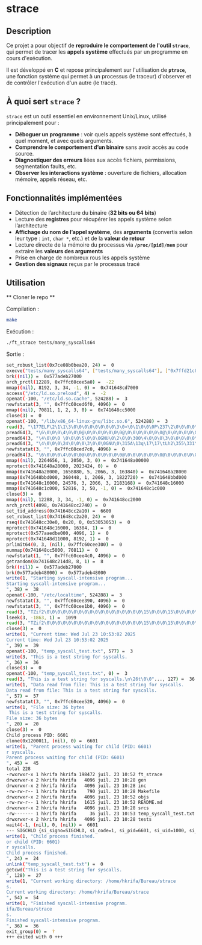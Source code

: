 # strace

## Description

Ce projet a pour objectif de **reproduire le comportement de l'outil `strace`**, qui permet de tracer les **appels système** effectués par un programme en cours d'exécution.

Il est développé en **C** et repose principalement sur l'utilisation de **`ptrace`**, une fonction système qui permet à un processus (le traceur) d'observer et de contrôler l'exécution d'un autre (le tracé).

## À quoi sert `strace` ?

`strace` est un outil essentiel en environnement Unix/Linux, utilisé principalement pour :

- **Déboguer un programme** : voir quels appels système sont effectués, à quel moment, et avec quels arguments.
- **Comprendre le comportement d’un binaire** sans avoir accès au code source.
- **Diagnostiquer des erreurs** liées aux accès fichiers, permissions, segmentation faults, etc.
- **Observer les interactions système** : ouverture de fichiers, allocation mémoire, appels réseau, etc.

## Fonctionnalités implémentées

- Détection de l’architecture du binaire (**32 bits ou 64 bits**)
- Lecture des **registres** pour récupérer les appels système selon l’architecture
- **Affichage du nom de l’appel système**, des **arguments** (convertis selon leur type : `int`, `char *`, etc.) et de la **valeur de retour**
- Lecture directe de la mémoire du processus via **`/proc/[pid]/mem`** pour extraire les **valeurs des arguments**
- Prise en charge de nombreux rous les appels système
- **Gestion des signaux** reçus par le processus tracé

## Utilisation
** Cloner le repo **

Compilation :

```bash
make
```

Exécution :

```bash
./ft_strace tests/many_syscalls64
```

Sortie :

```bash
set_robust_list(0x7ce08b0bea20, 24) =  0
execve("tests/many_syscalls64", ["tests/many_syscalls64"], ["0x7ffd21c86fc0 /* 56 vars */"]) =  0
brk((nil)) =  0x577adeb27000
arch_prctl(12289, 0x7ffc60cee5a0) =  -22
mmap((nil), 8192, 3, 34, -1, 0) =  0x741648cd7000
access("/etc/ld.so.preload", 4) =  -2
openat(-100, "/etc/ld.so.cache", 524288) =  3
newfstatat(3, "", 0x7ffc60ced6f0, 4096) =  0
mmap((nil), 70811, 1, 2, 3, 0) =  0x741648cc5000
close(3) =  0
openat(-100, "/lib/x86_64-linux-gnu/libc.so.6", 524288) =  3
read(3, "\177ELF\2\1\1\3\0\0\0\0\0\0\0\0\3\0>\0\1\0\0\0P\237\2\0\0\0\0\0@\0\0\0\0\0\0\0"..., 832) =  832
pread64(3, "\6\0\0\0\4\0\0\0@\0\0\0\0\0\0\0@\0\0\0\0\0\0\0@\0\0\0\0\0\0\0\20\3\0\0\0\0\0\0"..., 784, 64) =  784
pread64(3, "\4\0\0\0 \0\0\0\5\0\0\0GNU\0\2\0\0\300\4\0\0\0\3\0\0\0\0\0\0\0\2\200\0\300\4\0\0\0"..., 48, 848) =  48
pread64(3, "\4\0\0\0\24\0\0\0\3\0\0\0GNU\0\315A\13q\17\17\tLh2\355\331Y1\0m\210:\364\216\4\0\0\0"..., 68, 896) =  68
newfstatat(3, "", 0x7ffc60ced7c0, 4096) =  0
pread64(3, "\6\0\0\0\4\0\0\0@\0\0\0\0\0\0\0@\0\0\0\0\0\0\0@\0\0\0\0\0\0\0\20\3\0\0\0\0\0\0"..., 784, 64) =  784
mmap((nil), 2264656, 1, 2050, 3, 0) =  0x741648a00000
mprotect(0x741648a28000, 2023424, 0) =  0
mmap(0x741648a28000, 1658880, 5, 2066, 3, 163840) =  0x741648a28000
mmap(0x741648bbd000, 360448, 1, 2066, 3, 1822720) =  0x741648bbd000
mmap(0x741648c16000, 24576, 3, 2066, 3, 2183168) =  0x741648c16000
mmap(0x741648c1c000, 52816, 3, 50, -1, 0) =  0x741648c1c000
close(3) =  0
mmap((nil), 12288, 3, 34, -1, 0) =  0x741648cc2000
arch_prctl(4098, 0x741648cc2740) =  0
set_tid_address(0x741648cc2a10) =  6600
set_robust_list(0x741648cc2a20, 24) =  0
rseq(0x741648cc30e0, 0x20, 0, 0x53053053) =  0
mprotect(0x741648c16000, 16384, 1) =  0
mprotect(0x577aaedbe000, 4096, 1) =  0
mprotect(0x741648d11000, 8192, 1) =  0
prlimit64(0, 3, (nil), 0x7ffc60cee300) =  0
munmap(0x741648cc5000, 70811) =  0
newfstatat(1, "", 0x7ffc60cee4c0, 4096) =  0
getrandom(0x741648c214d8, 8, 1) =  8
brk((nil)) =  0x577adeb27000
brk(0x577adeb48000) =  0x577adeb48000
write(1, "Starting syscall-intensive program...
Starting syscall-intensive program...
", 38) =  38
openat(-100, "/etc/localtime", 524288) =  3
newfstatat(3, "", 0x7ffc60cee390, 4096) =  0
newfstatat(3, "", 0x7ffc60cee1b0, 4096) =  0
read(3, "TZif2\0\0\0\0\0\0\0\0\0\0\0\0\0\0\0\0\0\0\15\0\0\0\15\0\0\0\0\0\0\0\270\0\0\0\15"..., 4096) =  2962
lseek(3, -1863, 1) =  1099
read(3, "TZif2\0\0\0\0\0\0\0\0\0\0\0\0\0\0\0\0\0\0\15\0\0\0\15\0\0\0\0\0\0\0\270\0\0\0\15"..., 4096) =  1863
close(3) =  0
write(1, "Current time: Wed Jul 23 10:53:02 2025
Current time: Wed Jul 23 10:53:02 2025
", 39) =  39
openat(-100, "temp_syscall_test.txt", 577) =  3
write(3, "This is a test string for syscalls.
", 36) =  36
close(3) =  0
openat(-100, "temp_syscall_test.txt", 0) =  3
read(3, "This is a test string for syscalls.\n\26t\0\0"..., 127) =  36
write(1, "Data read from file: This is a test string for syscalls.
Data read from file: This is a test string for syscalls.
", 57) =  57
newfstatat(3, "", 0x7ffc60cee520, 4096) =  0
write(1, "File size: 36 bytes
 This is a test string for syscalls.
File size: 36 bytes
", 20) =  20
close(3) =  0
Child process PID: 6601
clone(0x1200011, (nil), 0) =  6601
write(1, "Parent process waiting for child (PID: 6601)
r syscalls.
Parent process waiting for child (PID: 6601)
", 45) =  45
total 228
-rwxrwxr-x 1 hkrifa hkrifa 198472 juil. 23 10:52 ft_strace
drwxrwxr-x 2 hkrifa hkrifa   4096 juil. 23 10:28 gen
drwxrwxr-x 2 hkrifa hkrifa   4096 juil. 23 10:28 inc
-rw-rw-r-- 1 hkrifa hkrifa    790 juil. 23 10:28 Makefile
drwxrwxr-x 2 hkrifa hkrifa   4096 juil. 23 10:52 objs
-rw-rw-r-- 1 hkrifa hkrifa   1615 juil. 23 10:52 README.md
drwxrwxr-x 2 hkrifa hkrifa   4096 juil. 23 10:28 srcs
-rw------- 1 hkrifa hkrifa     36 juil. 23 10:53 temp_syscall_test.txt
drwxrwxr-x 2 hkrifa hkrifa   4096 juil. 23 10:28 tests
wait4(-1, (nil), 0, (nil)) =  6601
--- SIGCHLD {si_signo=SIGCHLD, si_code=1, si_pid=6601, si_uid=1000, si_status=0, si_utime=0, si_stime=0} ---
write(1, "Child process finished.
or child (PID: 6601)
r syscalls.
Child process finished.
", 24) =  24
unlink("temp_syscall_test.txt") =  0
getcwd("This is a test string for syscalls.
", 128) =  27
write(1, "Current working directory: /home/hkrifa/Bureau/strace
s.
Current working directory: /home/hkrifa/Bureau/strace
", 54) =  54
write(1, "Finished syscall-intensive program.
ifa/Bureau/strace
s.
Finished syscall-intensive program.
", 36) =  36
exit_group(0) =  ?
+++ exited with 0 +++
```